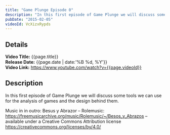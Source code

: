 ```yaml
---
title: "Game Plunge Episode 0"
description: "In this first episode of Game Plunge we will discuss some tools we can use for the analysis of games and the design behind them."
pubDate: "2015-02-05"
videoId: VcXizxRypds
---
```


## Details

**Video Title:** {{page.title}}  
**Release Date:** {{page.date | date:'%B %d, %Y'}}  
**Video Link:** <https://www.youtube.com/watch?v={{page.videoId}}>

## Description

In this first episode of Game Plunge we will discuss some tools we can use for the analysis of games and the design behind them.

Music in in outro:
Besus y Abrazor – Rolemusic: <https://freemusicarchive.org/music/Rolemusic/~/Besos_y_Abrazos> – available under a Creative Commons Attribution license <https://creativecommons.org/licenses/by/4.0/>
